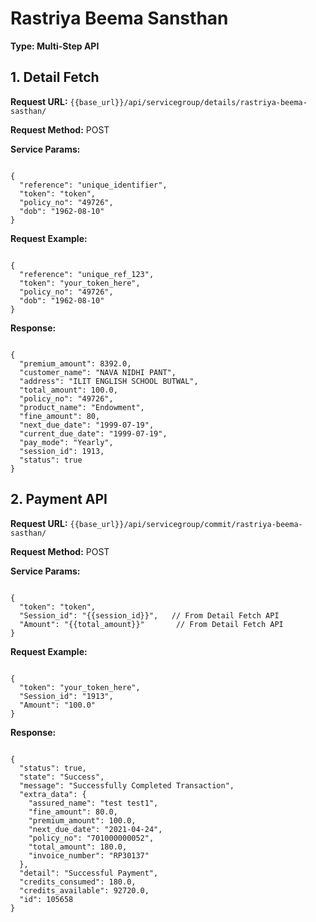 # Rastriya Beema Sansthan

**Type: Multi-Step API**

## 1. Detail Fetch

**Request URL:** `{{base_url}}/api/servicegroup/details/rastriya-beema-sasthan/`

**Request Method:** POST

**Service Params:**

<pre><code class="json">
{
  "reference": "unique_identifier",
  "token": "token",
  "policy_no": "49726",
  "dob": "1962-08-10"
}
</code></pre>

**Request Example:**

<pre><code class="json">
{
  "reference": "unique_ref_123",
  "token": "your_token_here",
  "policy_no": "49726",
  "dob": "1962-08-10"
}
</code></pre>

**Response:**

<pre><code class="json">
{
  "premium_amount": 8392.0,
  "customer_name": "NAVA NIDHI PANT",
  "address": "ILIT ENGLISH SCHOOL BUTWAL",
  "total_amount": 100.0,
  "policy_no": "49726",
  "product_name": "Endowment",
  "fine_amount": 80,
  "next_due_date": "1999-07-19",
  "current_due_date": "1999-07-19",
  "pay_mode": "Yearly",
  "session_id": 1913,
  "status": true
}
</code></pre>

## 2. Payment API

**Request URL:** `{{base_url}}/api/servicegroup/commit/rastriya-beema-sasthan/`

**Request Method:** POST

**Service Params:**

<pre><code class="json">
{
  "token": "token",
  "Session_id": "{{session_id}}",   // From Detail Fetch API
  "Amount": "{{total_amount}}"       // From Detail Fetch API
}
</code></pre>

**Request Example:**

<pre><code class="json">
{
  "token": "your_token_here",
  "Session_id": "1913",
  "Amount": "100.0"
}
</code></pre>

**Response:**

<pre><code class="json">
{
  "status": true,
  "state": "Success",
  "message": "Successfully Completed Transaction",
  "extra_data": {
    "assured_name": "test test1",
    "fine_amount": 80.0,
    "premium_amount": 100.0,
    "next_due_date": "2021-04-24",
    "policy_no": "701000000052",
    "total_amount": 180.0,
    "invoice_number": "RP30137"
  },
  "detail": "Successful Payment",
  "credits_consumed": 180.0,
  "credits_available": 92720.0,
  "id": 105658
}
</code></pre>
